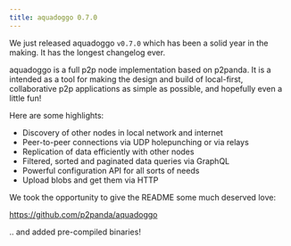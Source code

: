 ```yaml
---
title: aquadoggo 0.7.0
---
```


We just released aquadoggo `v0.7.0` which has been a solid year in the making. It has the longest changelog ever.

<!-- truncate -->

aquadoggo is a full p2p node implementation based on p2panda. It is a intended as a tool for making the design and build of local-first, collaborative p2p applications as simple as possible, and hopefully even a little fun!

Here are some highlights:

* Discovery of other nodes in local network and internet
* Peer-to-peer connections via UDP holepunching or via relays
* Replication of data efficiently with other nodes
* Filtered, sorted and paginated data queries via GraphQL
* Powerful configuration API for all sorts of needs
* Upload blobs and get them via HTTP

We took the opportunity to give the README some much deserved love:

https://github.com/p2panda/aquadoggo

.. and added pre-compiled binaries!
